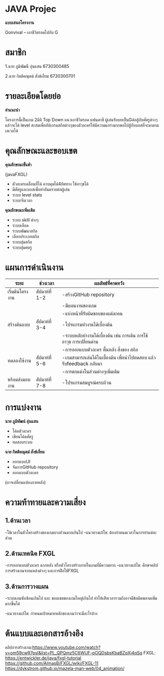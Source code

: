 # JAVA Projec
**แบบเสนอโครงงาน**

Gonvival – เอาชีวิตรอดไปกับ G

# สมาชิก

1.นาย ภูมิพัฒนื อุ่นแสน 6730300485

2.นาย กิตติคณุตม์ สังข์เอี่ยม 6730300701

# รายละเอียดโดยย่อ

**คำแนะนำ**

โครงการนี้เป็นเกม 2มิติ Top Down แนวเอาชีวิตรอด แฟนตาซี ผู้เล่นรับบทเป็นGต่อสู้กับศัตรูต่างๆ แล้วจะได้ level สะสมเพื่ออัปเกรดสกิลต่างๆของตัวละครให้มีความแกร่งมากพอไปสู้กับบอสที่จะมาตามเลเวลได้

# คุณลักษณะและขอบเขต

**คุณลักษณะขั้นต่ำ**

(javaFXGL)

 - ตัวละครเคลื่อนที่ได้ ควบคุมได้4ทิศทาง ใช้อาวุธได้ 
 - มีศัตรูและบอสเพื่อทำอันตรายต่อผู้เล่น
 - ระบบ level stats
 - ระบบจับเวลา

**คุณลักษณะเพิ่มเติม**

 - ระบบ skill ต่างๆ
 - ระบบเลือด
 - ระบบพัฒนาสกิล
 - เลือกประเภทสกิล
 - ระบบสุ่มสกิล
 - ระบบสุ่มศตรู

# แผนการดำเนินงาน
| ระยะ | ช่วงเวลา | ผลลัพธ์ที่คาดหวัง |
|---|---|---|
|เริ่มต้นโครงงาน|สัปดาห์ที่ 1-2|-สร้างGitHub repository|
|           |           |-มีแผนงานของเกม|
|           |           |-แบ่งหน้าที่รับผิดชอบของแต่ละคน|
|สร้างต้นแบบ |สัปดาห์ที่ 3-4 | -โปรแกรมทำงานได้เบื้องต้น|
|            |          |-ระบบหลักทำงานได้เบื้องต้น เช่น การเดิน การใช้อาวุธ การเปลี่ยนด่าน|
|            |          |-การออกแบบตัวละคร พื้นหลัง สิ่งของ สกิล|
|ทดลองใช้งาน|สัปดาห์ที่ 5-6|-เกมสามารถเล่นได้ในเบื้องต้น เพื่อนำไปทดสอบ แล้วรับfeedback กลับมา|
|            |          |-การตกแต่งในส่วนต่างๆเพิ่มเติม|
|พร้อมส่งมอบงาน|สัปดาห์ที่ 7-8|-โปรแกรมสมบูรณ์ครบถ้วน

# การแบ่งงาน
**นาย ภูมิพัฒน์ อุ่นแสน**
 - โค้ดตัวละคร
 - เขียนโค้ดศัตรู
 - ทดสอบระบบ

**นาย กิตติคณุตม์ สังข์เอี่ยม**
 - ออกแบบUI
 - จัดการGitHub repository
 - ออกแบบตัวละคร

(อาจเปลี่ยนแปลงภายหลัง)

# ความท้าทายและความเสี่ยง
## 1.ด้านเวลา
   -ใช้เวลาในตัวโครงสร้างของเกมบางส่วนมากเกินไป
   -แนวทางแก้ไข: ต้องกำหนดเวลาในการทำแต่ละส่วน
## 2.ด้านเทคนิค FXGL
   -การออกแบบตัวละคร ฉากหลัง หรือตัวโครงสร้างภายในเกมที่มีความยาก
   -แนวทางแก้ไข: ศึกษาคลิปการสร้างเกมจากแหล่งต่างๆ และการฝึกใช้FXGL
## 3.ด้านการวางแผน 
  -ระบบเกมซับซ้อนเกินไป และ ขอบเขตของเกมใหญ่เกินไป ทำให้เสียเวลารวมถึงอาจมีข้อผิดพลาดเพิ่มมากขึ้นได้
  
  -แนวทางแก้ไข: กำหนดเป้าหมายหลักของเกมว่าจะมีอะไรบ้าง

# ต้นแบบและเอกสารอ้างอิง
คลิปการสร้างเกม:https://www.youtube.com/watch?v=om59cwR7psI&list=PL_QPQmz5C6WUF-pOQDsbsKbaBZqXj4qSq
FXGL: https://entwickler.de/java/fxgl-tutorial 
        https://github.com/AlmasB/FXGL/wiki/FXGL-11
        https://dykstrom.github.io/mazela-man-web/04_animation/
